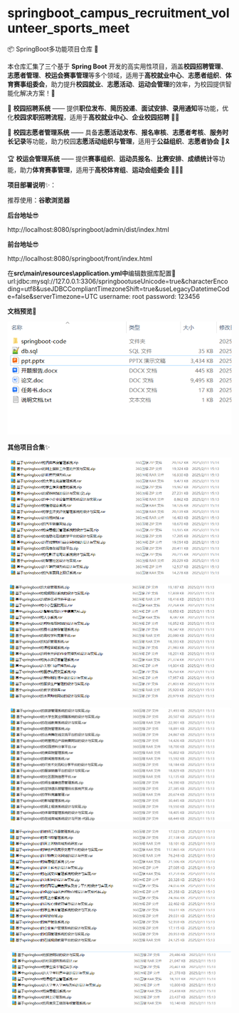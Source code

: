 # springboot_campus_recruitment_volunteer_sports_meet

📦 SpringBoot多功能项目仓库 🎯

本仓库汇集了三个基于 **Spring Boot** 开发的高实用性项目，涵盖**校园招聘管理**、**志愿者管理**、**校运会赛事管理**等多个领域，适用于**高校就业中心**、**志愿者组织**、**体育赛事组委会**，助力提升**校园就业**、**志愿活动**、**运动会管理**的效率，为校园提供智能化解决方案！🚀

💼 **校园招聘系统** —— 提供**职位发布**、**简历投递**、**面试安排**、**录用通知**等功能，优化**校园求职招聘流程**，适用于**高校就业中心**、**企业校园招聘** 📄✅

🤝 **校园志愿者管理系统** —— 具备**志愿活动发布**、**报名审核**、**志愿者考核**、**服务时长记录**等功能，助力校园**志愿活动组织与管理**，适用于**公益组织**、**志愿者协会** 💖🎗️

🏆 **校运会管理系统** —— 提供**赛事组织**、**运动员报名**、**比赛安排**、**成绩统计**等功能，助力**体育赛事管理**，适用于**高校体育组**、**运动会组委会** 🏅🏃‍♂️

**项目部署说明**✨：

推荐使用：**谷歌浏览器**

**后台地址**😎

http://localhost:8080/springboot/admin/dist/index.html

**前台地址**😎

http://localhost:8080/springboot/front/index.html

在**src\main\resources\application.yml中**编辑数据库配置🎉										
url:jdbc:mysql://127.0.0.1:3306/springbootuseUnicode=true&characterEncoding=utf8&useJDBCCompliantTimezoneShift=true&useLegacyDatetimeCode=false&serverTimezone=UTC
username: root
password: 123456

**文档预览**👀

![](./images/预览.png)

**其他项目合集**✨

![](./images/1.png)

![](./images/2.png)

![](images/3.png)

![](images/4.png)

![](images/5.png)